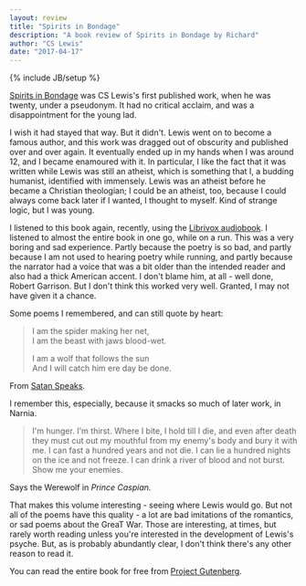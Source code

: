 ```yaml
---
layout: review
title: "Spirits in Bondage"
description: "A book review of Spirits in Bondage by Richard"
author: "CS Lewis"
date: "2017-04-17"
---
```

{% include JB/setup %}

[Spirits in Bondage](https://en.wikipedia.org/wiki/Spirits_in_Bondage) was CS Lewis's first published work, when he was twenty, under a pseudonym. It had no critical acclaim, and was a disappointment for the young lad.

I wish it had stayed that way. But it didn't. Lewis went on to become a famous author, and this work was dragged out of obscurity and published over and over again. It eventually ended up in my hands when I was around 12, and I became enamoured with it. In particular, I like the fact that it was written while Lewis was still an atheist, which is something that I, a budding humanist, identified with immensely. Lewis was an atheist before he became a Christian theologian; I could be an atheist, too, because I could always come back later if I wanted, I thought to myself. Kind of strange logic, but I was young.

I listened to this book again, recently, using the [Librivox audiobook](https://librivox.org/spirits-in-bondage-by-cs-lewis/). I listened to almost the entire book in one go, while on a run. This was a very boring and sad experience. Partly because the poetry is so bad, and partly because I am not used to hearing poetry while running, and partly because the narrator had a voice that was a bit older than the intended reader and also had a thick American accent. I don't blame him, at all - well done, Robert Garrison. But I don't think this worked very well. Granted, I may not have given it a chance.

Some poems I remembered, and can still quote by heart:

> I am the spider making her net,  
> I am the beast with jaws blood-wet.  
>
> I am a wolf that follows the sun  
> And I will catch him ere day be done.

From [Satan Speaks](http://www.sanjeev.net/poetry/lewis-c-s/satan-speaks-168609.html). 

I remember this, especially, because it smacks so much of later work, in Narnia. 

> I'm hunger. I'm thirst. Where I bite, I hold till I die, and even after death they must cut out my mouthful from my enemy's body and bury it with me. I can fast a hundred years and not die. I can lie a hundred nights on the ice and not freeze. I can drink a river of blood and not burst. Show me your enemies.

Says the Werewolf in _Prince Caspian._

That makes this volume interesting - seeing where Lewis would go. But not all of the poems have this quality - a lot are bad imitations of the romantics, or sad poems about the GreaT War. Those are interesting, at times, but rarely worth reading unless you're interested in the development of Lewis's psyche. But, as is probably abundantly clear, I don't think there's any other reason to read it.

You can read the entire book for free from [Project Gutenberg](https://www.gutenberg.org/ebooks/2003).